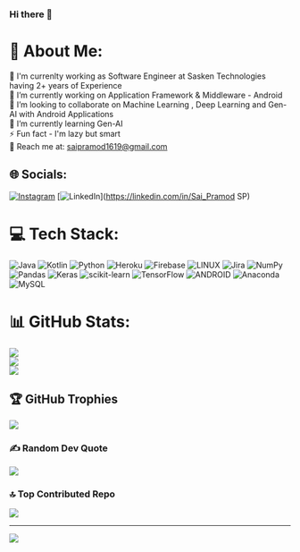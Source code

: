 ### Hi there 👋


# 💫 About Me:
🔭 I'm currenlty working as Software Engineer at Sasken Technologies having 2+ years of Experience<br>🔭 I’m currently working on Application Framework & Middleware - Android<br>👯 I’m looking to collaborate on Machine Learning , Deep Learning and Gen-AI with Android Applications<br>🌱 I’m currently learning Gen-AI<br>⚡ Fun fact - I'm lazy but smart<br>🤝 Reach me at: saipramod1619@gmail.com


## 🌐 Socials:
[![Instagram](https://img.shields.io/badge/Instagram-%23E4405F.svg?logo=Instagram&logoColor=white)](https://instagram.com/sai_pramod_1916) [![LinkedIn](https://img.shields.io/badge/LinkedIn-%230077B5.svg?logo=linkedin&logoColor=white)](https://linkedin.com/in/Sai_Pramod SP) 

# 💻 Tech Stack:
![Java](https://img.shields.io/badge/kotlin-%230095D5.svg?style=for-the-badge&logo=kotlin&logoColor=white) ![Kotlin](https://img.shields.io/badge/python-3670A0?style=for-the-badge&logo=python&logoColor=ffdd54) ![Python](https://img.shields.io/badge/java-%23ED8B00.svg?style=for-the-badge&logo=java&logoColor=white) ![Heroku](https://img.shields.io/badge/heroku-%23430098.svg?style=for-the-badge&logo=heroku&logoColor=white) ![Firebase](https://img.shields.io/badge/firebase-%23039BE5.svg?style=for-the-badge&logo=firebase) ![LINUX](https://img.shields.io/badge/Linux-FCC624?style=for-the-badge&logo=linux&logoColor=black) ![Jira](https://img.shields.io/badge/jira-%230A0FFF.svg?style=for-the-badge&logo=jira&logoColor=white) ![NumPy](https://img.shields.io/badge/numpy-%23013243.svg?style=for-the-badge&logo=numpy&logoColor=white) ![Pandas](https://img.shields.io/badge/pandas-%23150458.svg?style=for-the-badge&logo=pandas&logoColor=white) ![Keras](https://img.shields.io/badge/Keras-%23D00000.svg?style=for-the-badge&logo=Keras&logoColor=white) ![scikit-learn](https://img.shields.io/badge/scikit--learn-%23F7931E.svg?style=for-the-badge&logo=scikit-learn&logoColor=white) ![TensorFlow](https://img.shields.io/badge/TensorFlow-%23FF6F00.svg?style=for-the-badge&logo=TensorFlow&logoColor=white) ![ANDROID](https://img.shields.io/badge/android-%2320232a.svg?style=for-the-badge&logo=android&logoColor=%a4c639) ![Anaconda](https://img.shields.io/badge/Anaconda-%2344A833.svg?style=for-the-badge&logo=anaconda&logoColor=white) ![MySQL](https://img.shields.io/badge/mysql-%2300f.svg?style=for-the-badge&logo=mysql&logoColor=white)
# 📊 GitHub Stats:
![](https://github-readme-stats.vercel.app/api?username=sai-pramod-sp&theme=shades-of-purple&hide_border=false&include_all_commits=false&count_private=false)<br/>
![](https://github-readme-streak-stats.herokuapp.com/?user=sai-pramod-sp&theme=shades-of-purple&hide_border=false)<br/>
![](https://github-readme-stats.vercel.app/api/top-langs/?username=sai-pramod-sp&theme=shades-of-purple&hide_border=false&include_all_commits=false&count_private=false&layout=compact)

## 🏆 GitHub Trophies
![](https://github-profile-trophy.vercel.app/?username=sai-pramod-sp&theme=radical&no-frame=false&no-bg=false&margin-w=4)

### ✍️ Random Dev Quote
![](https://quotes-github-readme.vercel.app/api?type=horizontal&theme=light)

### 🔝 Top Contributed Repo
![](https://github-contributor-stats.vercel.app/api?username=sai-pramod-sp&limit=5&theme=dark&combine_all_yearly_contributions=true)

---
[![](https://visitcount.itsvg.in/api?id=sai-pramod-sp&icon=0&color=0)](https://visitcount.itsvg.in)

<!-- Proudly created with GPRM ( https://gprm.itsvg.in ) -->
